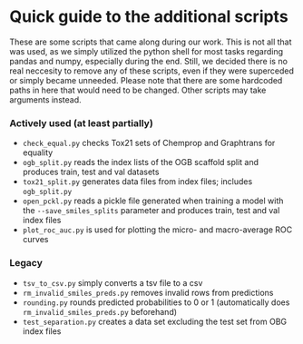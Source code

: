 # Quick guide to the additional scripts

These are some scripts that came along during our work. 
This is not all that was used, as we simply utilized the python shell for most tasks regarding pandas and numpy, especially during the end. 
Still, we decided there is no real neccesity to remove any of these scripts, even if they were superceded or simply became unneeded.
Please note that there are some hardcoded paths in here that would need to be changed.
Other scripts may take arguments instead.

### Actively used (at least partially)
- `check_equal.py` checks Tox21 sets of Chemprop and Graphtrans for equality
- `ogb_split.py` reads the index lists of the OGB scaffold split and produces train, test and val datasets
- `tox21_split.py` generates data files from index files; includes `ogb_split.py`
- `open_pckl.py` reads a pickle file generated when training a model with the `--save_smiles_splits` parameter and produces train, test and val index files
- `plot_roc_auc.py` is used for plotting the micro- and macro-average ROC curves


### Legacy
- `tsv_to_csv.py` simply converts a tsv file to a csv
- `rm_invalid_smiles_preds.py` removes invalid rows from predictions
- `rounding.py` rounds predicted probabilities to 0 or 1 (automatically does `rm_invalid_smiles_preds.py` beforehand)
- `test_separation.py` creates a data set excluding the test set from OBG index files
